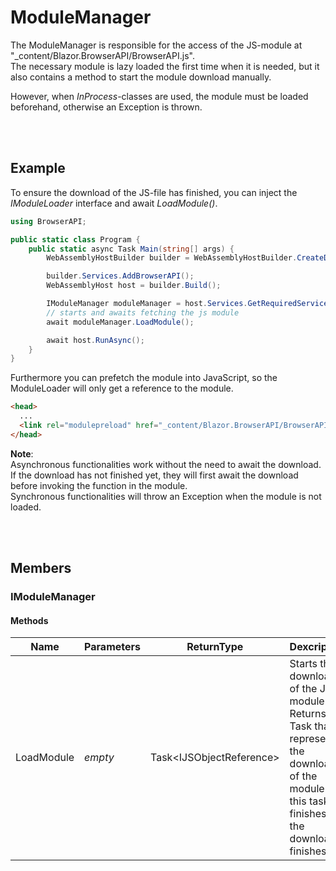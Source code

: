 # ModuleManager

The ModuleManager is responsible for the access of the JS-module at "_content/Blazor.BrowserAPI/BrowserAPI.js".  
The necessary module is lazy loaded the first time when it is needed,
but it also contains a method to start the module download manually.

However, when *InProcess*-classes are used, the module must be loaded beforehand, otherwise an Exception is thrown.


<br><br />
## Example

To ensure the download of the JS-file has finished, you can inject the *IModuleLoader* interface and await *LoadModule()*.

```csharp
using BrowserAPI;

public static class Program {
    public static async Task Main(string[] args) {
        WebAssemblyHostBuilder builder = WebAssemblyHostBuilder.CreateDefault(args);

        builder.Services.AddBrowserAPI();
        WebAssemblyHost host = builder.Build();

        IModuleManager moduleManager = host.Services.GetRequiredService<IModuleManager>();
        // starts and awaits fetching the js module
        await moduleManager.LoadModule();

        await host.RunAsync();
    }
}
```

Furthermore you can prefetch the module into JavaScript, so the ModuleLoader will only get a reference to the module.
```html
<head>
  ...
  <link rel="modulepreload" href="_content/Blazor.BrowserAPI/BrowserAPI.js" />
</head>
```

**Note**:  
Asynchronous functionalities work without the need to await the download.
If the download has not finished yet, they will first await the download before invoking the function in the module.  
Synchronous functionalities will throw an Exception when the module is not loaded.


<br><br />
## Members

### IModuleManager

#### Methods

| **Name**   | **Parameters** | ReturnType                     | **Dexcription**                                                                                                                                 |
| ---------- | -------------- | ------------------------------ | ----------------------------------------------------------------------------------------------------------------------------------------------- |
| LoadModule | *empty*        | Task&lt;IJSObjectReference&gt; | Starts the download of the JS module. Returns a Task that represents the download of the module. If this tasks finishes, the download finishes. |

